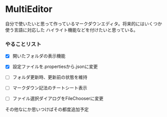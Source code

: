 # MultiEditor

自分で使いたいと思って作っているマークダウンエディタ。将来的にはいくつか使う言語に対応した
ハイライト機能などを付けたいと思っている。

### やることリスト
- [x] 開いたフォルダの表示機能
- [x] 設定ファイルを.propertiesから.jsonに変更
- [ ] フォルダ更新時、更新前の状態を維持
- [ ] マークダウン記法のチートシート表示
- [ ] ファイル選択ダイアログをFileChooserに変更


その他なにか思いつけばその都度追加予定
